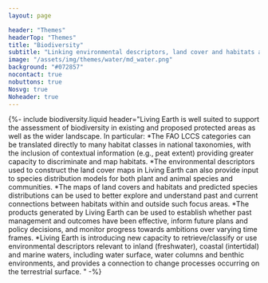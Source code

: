 ```yaml
---
layout: page

header: "Themes"
headerTop: "Themes"
title: "Biodiversity"
subtitle: "Linking environmental descriptors, land cover and habitats and change to the distribution, abundance and richness of fauna and flora"
image: "/assets/img/themes/water/md_water.png"
background: "#072857"
nocontact: true
nobuttons: true
Nosvg: true
Noheader: true
---
```



{%-
include biodiversity.liquid
header="Living Earth is well suited to support the assessment of biodiversity in existing and proposed protected areas as well as the wider landscape.  In particular:
  *The FAO LCCS categories can be translated directly to many habitat classes in national taxonomies, with the inclusion of contextual information (e.g., peat extent) providing greater capacity to discriminate and map habitats.
  *The environmental descriptors used to construct the land cover maps in Living Earth can also provide input to species distribution models for both plant and animal species and communities.
  *The maps of land covers and habitats and predicted species distributions can be used to better explore and understand past and current connections between habitats within and outside such focus areas. 
  *The products generated by Living Earth can be used to establish whether past management and outcomes have been effective, inform future plans and policy decisions, and monitor progress towards ambitions over varying time frames.
  *Living Earth is introducing new capacity to retrieve/classify or use environmental descriptors relevant to inland (freshwater), coastal (intertidal) and marine waters, including water surface, water columns and benthic environments, and provides a connection to change processes occurring on the terrestrial surface.    "
-%}
